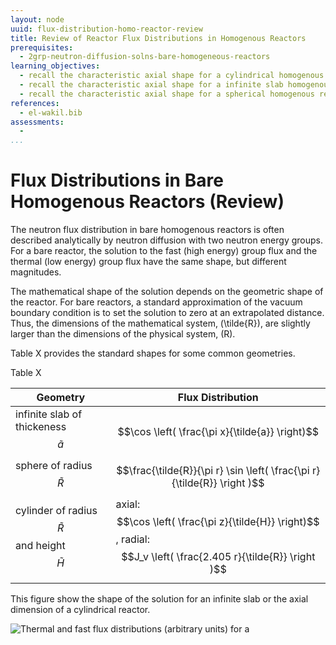 ```yaml
---
layout: node
uuid: flux-distribution-homo-reactor-review
title: Review of Reactor Flux Distributions in Homogenous Reactors
prerequisites:
  - 2grp-neutron-diffusion-solns-bare-homogeneous-reactors
learning_objectives:
  - recall the characteristic axial shape for a cylindrical homogenous reactor
  - recall the characteristic axial shape for a infinite slab homogenous reactor
  - recall the characteristic axial shape for a spherical homogenous reactor
references:
  - el-wakil.bib
assessments: 
  - 
...
```



# Flux Distributions in Bare Homogenous Reactors (Review)

The neutron flux distribution in bare homogenous reactors is often described
analytically by neutron diffusion with two neutron energy groups.  For a bare
reactor, the solution to the fast (high energy) group flux and the thermal
(low energy) group flux have the same shape, but different magnitudes.

The mathematical shape of the solution depends on the geometric shape of the
reactor.  For bare reactors, a standard approximation of the vacuum boundary
condition is to set the solution to zero at an extrapolated distance.  Thus,
the dimensions of the mathematical system, \(\tilde{R}\), are slightly larger
than the dimensions of the physical system, \(R\).

Table X provides the standard shapes for some common geometries.


Table X

| Geometry                                                   |      Flux Distribution                                                    |
|------------------------------------------------------------|---------------------------------------------------------------------------|
| infinite slab of thickeness $$\tilde{a}$$                  |    $$\cos \left( \frac{\pi x}{\tilde{a}} \right)$$                        |
| sphere of radius $$\tilde{R}$$                             |  $$\frac{\tilde{R}}{\pi r} \sin \left( \frac{\pi r}{\tilde{R}} \right )$$ |
| cylinder of radius $$\tilde{R}$$ and height $$\tilde{H}$$  |axial: $$\cos \left( \frac{\pi z}{\tilde{H}} \right)$$, radial: $$J_v \left( \frac{2.405 r}{\tilde{R}} \right )$$                 |

This figure show the shape of the solution for an infinite slab or the axial
dimension of a cylindrical reactor.

![Thermal and fast flux distributions (arbitrary units) for a ](../img/cos_flux.svg)


